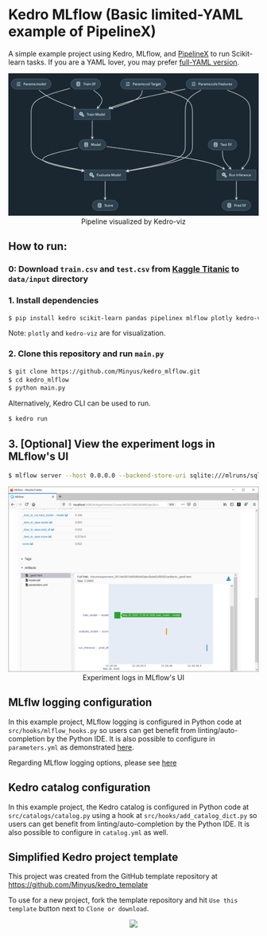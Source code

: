 # Kedro MLflow (Basic limited-YAML example of PipelineX)

A simple example project using Kedro, MLflow, and [PipelineX](https://github.com/Minyus/pipelinex) to run Scikit-learn tasks.
If you are a YAML lover, you may prefer [full-YAML version](https://github.com/Minyus/pipelinex_sklearn).

<p align="center">
<img src="img/kedro_pipeline.png">
Pipeline visualized by Kedro-viz
</p>

## How to run:

### 0: Download `train.csv` and `test.csv` from [Kaggle Titanic](https://www.kaggle.com/c/titanic/data) to `data/input` directory

### 1. Install dependencies

```bash
$ pip install kedro scikit-learn pandas pipelinex mlflow plotly kedro-viz 
```

Note: `plotly` and `kedro-viz` are for visualization.

### 2. Clone this repository and run `main.py`

```bash
$ git clone https://github.com/Minyus/kedro_mlflow.git
$ cd kedro_mlflow
$ python main.py
```

Alternatively, Kedro CLI can be used to run.

```bash
$ kedro run
```

## 3. [Optional] View the experiment logs in MLflow's UI 

```bash
$ mlflow server --host 0.0.0.0 --backend-store-uri sqlite:///mlruns/sqlite.db --default-artifact-root ./mlruns/experiment_001
```

<p align="center">
<img src="img/mlflow_ui.png">
Experiment logs in MLflow's UI
</p>

## MLflw logging configuration

In this example project, MLflow logging is configured in Python code at `src/hooks/mlflow_hooks.py` so users can get benefit from linting/auto-completion by the Python IDE. It is also possible to configure in `parameters.yml` as demonstrated [here](https://github.com/Minyus/pipelinex_sklearn).

Regarding MLflow logging options, please see [here](https://github.com/Minyus/pipelinex#integration-with-mlflow-by-kedro-hooks-callbacks)

## Kedro catalog configuration

In this example project, the Kedro catalog is configured in Python code at `src/catalogs/catalog.py` using a hook at `src/hooks/add_catalog_dict.py` so users can get benefit from linting/auto-completion by the Python IDE. It is also possible to configure in `catalog.yml` as well.


## Simplified Kedro project template

This project was created from the GitHub template repository at https://github.com/Minyus/kedro_template

To use for a new project, fork the template repository and hit `Use this template` button next to `Clone or download`.

<p align="center">
<img src="https://help.github.com/assets/images/help/repository/use-this-template-button.png">
</p>
